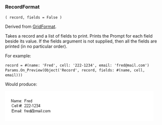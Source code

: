 ### RecordFormat

``` suneido
( record, fields = False )
```

Derived from
[GridFormat](<GridFormat>).

Takes a record and a list of fields to print. 
Prints the Prompt for each field beside its value.
If the fields argument is not supplied, then all the fields are printed
(in no particular order).

For example:

``` suneido
record = #(name: 'Fred', cell: '222-1234', email: 'fred@mail.com')
Params.On_Preview(Object('Record', record, fields: #(name, cell, email)))
```

Would produce:

![](<../../res/PrintRecord.gif>)